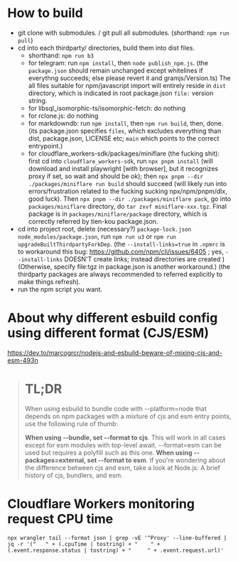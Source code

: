 # How to build

- git clone with submodules. / git pull all submodules. (shorthand: `npm run pull`)
- cd into each thirdparty/ directories, build them into dist files.
  - shorthand: `npm run b3`
  - for telegram: run `npm install`, then `node publish_npm.js`. (the `package.json` should remain unchanged except whitelines if everythng succeeds; else please revert it and gramjs/Version.ts) The all files suitable for npm/javascript import will entirely reside in `dist` directory, which is indicated in root package.json `file:` version string.
  - for libsql_isomorphic-ts/isomorphic-fetch: do nothing
  - for rclone.js: do nothing
  - for markdowndb: run `npm install`, then `npm run build`, then, done. (its package.json specifies `files`, which excludes everything than dist, package.json, LICENSE etc; `main` which points to the correct entrypoint.)
  - for cloudflare_workers-sdk/packages/miniflare (the fucking shit): first cd into `cloudflare_workers-sdk`, run `npx pnpm install` (will download and install playwright [with browser], but it recognizes proxy if set, so wait and should be ok); then `npx pnpm --dir ./packages/miniflare run build` should succeed (will likely run into errors/frustration related to the fucking sucking npx/npm/pnpm/dlx, good luck). Then `npx pnpm --dir ./packages/miniflare pack`, go into `packages/miniflare` directory, do `tar zxvf miniflare-xxx.tgz`. Final package is in `packages/miniflare/package` directory, which is correctly referred by tien-kou package.json.
- cd into project root, delete (necessary?) `package-lock.json node_modules/package.json`, run `npm run u3` or `npm run upgradeBuiltThirdpartyForkDep`. (the `--install-links=true` in `.npmrc` is to workaround this bug: https://github.com/npm/cli/issues/6405 ; yes, `--install-links` DOESN'T create links; instead directories are created ) (Otherwise, specify file:tgz in package.json is another workaround.) (the thirdparty packages are always recommended to referred explicitly to make things refresh). 
- run the npm script you want.

# About why different esbuild config using different format (CJS/ESM)

https://dev.to/marcogrcr/nodejs-and-esbuild-beware-of-mixing-cjs-and-esm-493n

> # TL;DR
> When using esbuild to bundle code with --platform=node that depends on npm packages with a mixture of cjs and esm entry points, use the following rule of thumb:
> 
> 
> **When using --bundle, set --format to cjs**. This will work in all cases except for esm modules with top-level await.
> --format=esm can be used but requires a polyfill such as this one.
> **When using --packages=external, set --format to esm**.
> If you're wondering about the difference between cjs and esm, take a look at Node.js: A brief history of cjs, bundlers, and esm.

# Cloudflare Workers monitoring request CPU time

```
npx wrangler tail --format json | grep -vE '^Proxy' --line-buffered | jq -r '("   " + (.cpuTime | tostring) + "    " + (.event.response.status | tostring) + "     " + .event.request.url)'
```
